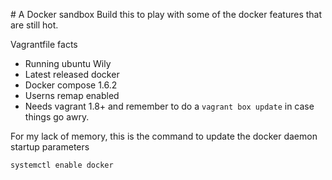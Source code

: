 # A Docker sandbox
Build this to play with some of the docker features that are still hot.

Vagrantfile facts
* Running ubuntu Wily
* Latest released docker
* Docker compose 1.6.2
* Userns remap enabled
* Needs vagrant 1.8+ and remember to do a `vagrant box update` in case things go awry.

For my lack of memory, this is the command to update the docker daemon startup parameters
```
systemctl enable docker
```

